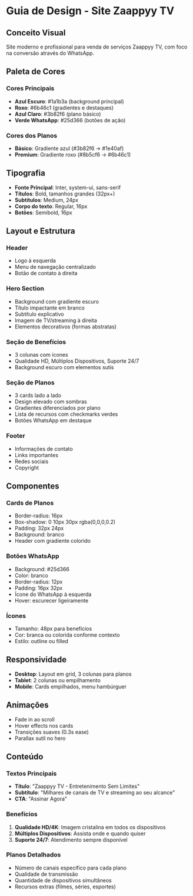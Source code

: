 # Guia de Design - Site Zaappyy TV

## Conceito Visual
Site moderno e profissional para venda de serviços Zaappyy TV, com foco na conversão através do WhatsApp.

## Paleta de Cores

### Cores Principais
- **Azul Escuro**: #1a1b3a (background principal)
- **Roxo**: #6b46c1 (gradientes e destaques)
- **Azul Claro**: #3b82f6 (plano básico)
- **Verde WhatsApp**: #25d366 (botões de ação)

### Cores dos Planos
- **Básico**: Gradiente azul (#3b82f6 → #1e40af)
- **Premium**: Gradiente roxo (#8b5cf6 → #6b46c1)

## Tipografia
- **Fonte Principal**: Inter, system-ui, sans-serif
- **Títulos**: Bold, tamanhos grandes (32px+)
- **Subtítulos**: Medium, 24px
- **Corpo do texto**: Regular, 16px
- **Botões**: Semibold, 16px

## Layout e Estrutura

### Header
- Logo à esquerda
- Menu de navegação centralizado
- Botão de contato à direita

### Hero Section
- Background com gradiente escuro
- Título impactante em branco
- Subtítulo explicativo
- Imagem de TV/streaming à direita
- Elementos decorativos (formas abstratas)

### Seção de Benefícios
- 3 colunas com ícones
- Qualidade HD, Múltiplos Dispositivos, Suporte 24/7
- Background escuro com elementos sutis

### Seção de Planos
- 3 cards lado a lado
- Design elevado com sombras
- Gradientes diferenciados por plano
- Lista de recursos com checkmarks verdes
- Botões WhatsApp em destaque

### Footer
- Informações de contato
- Links importantes
- Redes sociais
- Copyright

## Componentes

### Cards de Planos
- Border-radius: 16px
- Box-shadow: 0 10px 30px rgba(0,0,0,0.2)
- Padding: 32px 24px
- Background: branco
- Header com gradiente colorido

### Botões WhatsApp
- Background: #25d366
- Color: branco
- Border-radius: 12px
- Padding: 16px 32px
- Ícone do WhatsApp à esquerda
- Hover: escurecer ligeiramente

### Ícones
- Tamanho: 48px para benefícios
- Cor: branca ou colorida conforme contexto
- Estilo: outline ou filled

## Responsividade
- **Desktop**: Layout em grid, 3 colunas para planos
- **Tablet**: 2 colunas ou empilhamento
- **Mobile**: Cards empilhados, menu hambúrguer

## Animações
- Fade in ao scroll
- Hover effects nos cards
- Transições suaves (0.3s ease)
- Parallax sutil no hero

## Conteúdo

### Textos Principais
- **Título**: "Zaappyy TV - Entretenimento Sem Limites"
- **Subtítulo**: "Milhares de canais de TV e streaming ao seu alcance"
- **CTA**: "Assinar Agora"

### Benefícios
1. **Qualidade HD/4K**: Imagem cristalina em todos os dispositivos
2. **Múltiplos Dispositivos**: Assista onde e quando quiser
3. **Suporte 24/7**: Atendimento sempre disponível

### Planos Detalhados
- Número de canais específico para cada plano
- Qualidade de transmissão
- Quantidade de dispositivos simultâneos
- Recursos extras (filmes, séries, esportes)

